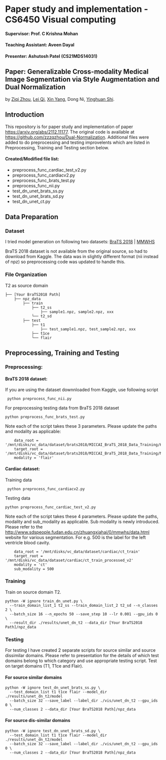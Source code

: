 # Paper study and implementation - CS6450 Visual computing

#### Supervisor: Prof. C Krishna Mohan
#### Teaching Assistant: Aveen Dayal
#### Presenter: Ashutosh Patel (CS21MDS14031)



## Paper: Generalizable Cross-modality Medical Image Segmentation via Style Augmentation and Dual Normalization
by [Ziqi Zhou](https://zzzqzhou.github.io/), [Lei Qi](http://palm.seu.edu.cn/qilei/), [Xin Yang](https://xy0806.github.io/), Dong Ni, [Yinghuan Shi](https://cs.nju.edu.cn/shiyh/index.htm). 

## Introduction
This repository is for paper study and implementation of paper https://arxiv.org/abs/2112.11177.
The original code is available at https://github.com/zzzqzhou/Dual-Normalization.
Additional files were added to do preprocessing and testing improvelents which are listed in Preprocessing, Training and Testing section below.

#### Created/Modified file list:
<ul>
<li>preprocess_func_cardiac_test_v2.py 
<li>preprocess_func_cardiacv2.py
<li>preprocess_func_brats_test.py
<li>preprocess_func_nii.py
<li>test_dn_unet_brats_ss.py
<li>test_dn_unet_brats_sd.py
<li>test_dn_unet_ct.py
</ul>

## Data Preparation

### Dataset
I tried model generation on following two datasets:
[BraTS 2018](https://www.med.upenn.edu/sbia/brats2018/data.html) | [MMWHS](http://www.sdspeople.fudan.edu.cn/zhuangxiahai/0/mmwhs/) 

BraTS 2018 dataset is not available from the original source, so had to download from Kaggle. The data was in slightly different format (nii instead of npz) so preprocessing code was updated to handle this.


### File Organization

T2 as source domain
``` 
├── [Your BraTS2018 Path]
    ├── npz_data
        ├── train
            ├── t2_ss
                ├── sample1.npz, sample2.npz, xxx
            └── t2_sd
        ├── test
            ├── t1
                ├── test_sample1.npz, test_sample2.npz, xxx
            ├── t1ce
            └── flair
```


## Preprocessing, Training and Testing
### Preprocessing:
#### BraTS 2018 dataset:

If you are using the dataset downnloaded from Kaggle, use following script
```
 python preprocess_func_nii.py
```
For preprocessing testing data from BraTS 2018 dataset
```
python preprocess_func_brats_test.py
```
Note each of the script takes these 3 parameters. Please update the paths and modality as applicable:
```
    data_root = '/mnt/disks/vc_data/dataset/brats2018/MICCAI_BraTS_2018_Data_Training/HGG'
    target_root = '/mnt/disks/vc_data/dataset/brats2018/MICCAI_BraTS_2018_Data_Training/MICCAI_BraTS_2018_Data_Testing_processed'
    modality = 'flair'
```

#### Cardiac dataset:

Training data
```
 python preprocess_func_cardiacv2.py
```

Testing data
```
python preprocess_func_cardiac_test_v2.py
```

Note each of the script takes these 4 parameters. Please update the paths, modality and sub_modality as applicable. Sub modality is newly introduced. Please refer to the http://www.sdspeople.fudan.edu.cn/zhuangxiahai/0/mmwhs/data.html website for various segmentation. For e.g. 500 is the label for the left ventricle blood cavity.
```
    data_root = '/mnt/disks/vc_data/dataset/cardiac/ct_train'
    target_root = '/mnt/disks/vc_data/dataset/cardiac/ct_train_processed_v2'
    modality = 'ct'
    sub_modality = 500
```

### Training
Train on source domain T2.
```
python -W ignore train_dn_unet.py \
  --train_domain_list_1 t2_ss --train_domain_list_2 t2_sd --n_classes 2 \
  --batch_size 16 --n_epochs 50 --save_step 10 --lr 0.001 --gpu_ids 0 \
  --result_dir ./results/unet_dn_t2 --data_dir [Your BraTS2018 Path]/npz_data
```

### Testing
For testing I have created 2 separate scripts for source similar and source dissimilar domains.
Please refer to presentation for the details of which test domains belong to which category and use appropriate testing script.
Test on target domains (T1, T1ce and Flair).

#### For source similar domains
```
python -W ignore test_dn_unet_brats_ss.py \
  --test_domain_list t1 t1ce flair --model_dir ./results/unet_dn_t2/model
  --batch_size 32 --save_label --label_dir ./vis/unet_dn_t2 --gpu_ids 0 \
  --num_classes 2 --data_dir [Your BraTS2018 Path]/npz_data
```

#### For source dis-similar domains
```
python -W ignore test_dn_unet_brats_sd.py \
  --test_domain_list t1 t1ce flair --model_dir ./results/unet_dn_t2/model
  --batch_size 32 --save_label --label_dir ./vis/unet_dn_t2 --gpu_ids 0 \
  --num_classes 2 --data_dir [Your BraTS2018 Path]/npz_data
```
